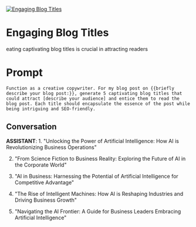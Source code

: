 
[![Engaging Blog Titles](https://flow-prompt-covers.s3.us-west-1.amazonaws.com/icon/realistic/real_5.png)]()
# Engaging Blog Titles 
eating captivating blog titles is crucial in attracting readers

# Prompt

```
Function as a creative copywriter. For my blog post on {{briefly describe your blog post:}}, generate 5 captivating blog titles that could attract [describe your audience] and entice them to read the blog post. Each title should encapsulate the essence of the post while being intriguing and SEO-friendly.
```

## Conversation

**ASSISTANT**: 1. "Unlocking the Power of Artificial Intelligence: How AI is Revolutionizing Business Operations"

2. "From Science Fiction to Business Reality: Exploring the Future of AI in the Corporate World"

3. "AI in Business: Harnessing the Potential of Artificial Intelligence for Competitive Advantage"

4. "The Rise of Intelligent Machines: How AI is Reshaping Industries and Driving Business Growth"

5. "Navigating the AI Frontier: A Guide for Business Leaders Embracing Artificial Intelligence"


